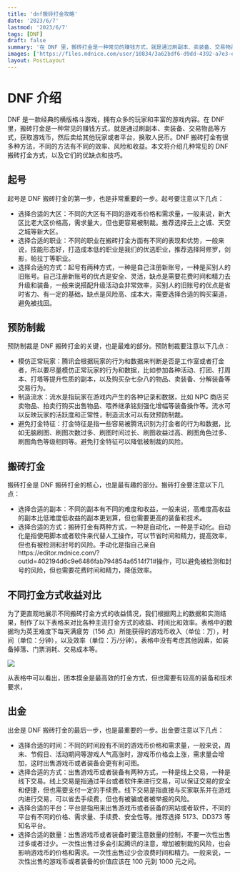 ```yaml
---
title: 'dnf搬砖打金攻略'
date: '2023/6/7'
lastmod: '2023/6/7'
tags: [DNF]
draft: false
summary: '在 DNF 里，搬砖打金是一种常见的赚钱方式，就是通过刷副本、卖装备、交易物品等方式，获取游戏币，然后卖给其他玩家或者平台，换取人民币。DNF 搬砖打金有很多种方法，不同的方法有不同的效率、风险和收益。'
images: ['https://files.mdnice.com/user/10834/3a62bdf6-d9dd-4392-a7e3-ed34c9a02ddf.png']
layout: PostLayout
---
```


# DNF 介绍

DNF 是一款经典的横版格斗游戏，拥有众多的玩家和丰富的游戏内容。在 DNF 里，搬砖打金是一种常见的赚钱方式，就是通过刷副本、卖装备、交易物品等方式，获取游戏币，然后卖给其他玩家或者平台，换取人民币。DNF 搬砖打金有很多种方法，不同的方法有不同的效率、风险和收益。本文将介绍几种常见的 DNF 搬砖打金方式，以及它们的优缺点和技巧。

## 起号

起号是 DNF 搬砖打金的第一步，也是非常重要的一步。起号要注意以下几点：

- 选择合适的大区：不同的大区有不同的游戏币价格和需求量，一般来说，新大区比老大区价格高，需求量大，但也更容易被制裁。推荐选择云上之城、天空之城等新大区。
- 选择合适的职业：不同的职业在搬砖打金方面有不同的表现和优势，一般来说，技能形态好，打造成本低的职业是我们的优选职业，推荐选择阿修罗，剑影，帕拉丁等职业。
- 选择合适的方式：起号有两种方式，一种是自己注册新账号，一种是买别人的旧账号。自己注册新账号的优点是安全、灵活，缺点是需要花费时间和精力去升级和装备，一般来说搭配升级活动会非常效率，买别人的旧账号的优点是省时省力、有一定的基础，缺点是风险高、成本大，需要选择合适的购买渠道，避免被找回。

<!-- ## 安全模式身份验证 -->

## 预防制裁

预防制裁是 DNF 搬砖打金的关键，也是最难的部分。预防制裁要注意以下几点：

- 模仿正常玩家：腾讯会根据玩家的行为和数据来判断是否是工作室或者打金者，所以要尽量模仿正常玩家的行为和数据，比如参加各种活动、打团、打周本、打塔等提升性质的副本，以及购买杂七杂八的物品、卖装备、分解装备等交易行为。
- 制造流水：流水是指玩家在游戏内产生的各种记录和数据，比如 NPC 商店买卖物品、拍卖行购买出售物品、喂养继承铭刻强化增幅等装备操作等。流水可以反映玩家的活跃度和正常性，制造流水可以有效预防制裁。
- 避免打金特征：打金特征是指一些容易被腾讯识别为打金者的行为和数据，比如无脑刷图、刷图次数过多、刷图时间过长、刷图收益过高、刷图角色过多、刷图角色等级相同等。避免打金特征可以降低被制裁的风险。

## 搬砖打金

搬砖打金是 DNF 搬砖打金的核心，也是最有趣的部分。搬砖打金要注意以下几点：

- 选择合适的副本：不同的副本有不同的难度和收益，一般来说，高难度高收益的副本比低难度低收益的副本更划算，但也需要更高的装备和技术。
- 选择合适的方式：搬砖打金有两种方式，一种是自动化，一种是手动化。自动化是指使用脚本或者软件来代替人工操作，可以节省时间和精力，提高效率，但也有被检测和封号的风险。手动化是指自己亲自https://editor.mdnice.com/?outId=402194d6c9e6486fab794854a6514f71#操作，可以避免被检测和封号的风险，但也需要花费时间和精力，降低效率。

## 不同打金方式收益对比

为了更直观地展示不同搬砖打金方式的收益情况，我们根据网上的数据和实测结果，制作了以下表格来对比各种主流打金方式的收益、时间比和效率。表格中的数据均为英王难度下每天满疲劳（156 点）所能获得的游戏币收入（单位：万），时间（单位：分钟），以及效率（单位：万/分钟）。表格中没有考虑其他因素，如装备掉落、门票消耗、交易成本等。

![](https://files.mdnice.com/user/10834/3a62bdf6-d9dd-4392-a7e3-ed34c9a02ddf.png)

从表格中可以看出，团本摸金是最高效的打金方式，但也需要有较高的装备和技术要求，

## 出金

出金是 DNF 搬砖打金的最后一步，也是最重要的一步。出金要注意以下几点：

- 选择合适的时间：不同的时间段有不同的游戏币价格和需求量，一般来说，周末、节假日、活动期间等游戏人气高涨时，游戏币价格会上涨，需求量会增加，这时出售游戏币或者装备会更有利可图。
- 选择合适的方式：出售游戏币或者装备有两种方式，一种是线上交易，一种是线下交易。线上交易是指通过平台或者软件来进行交易，可以保证交易的安全和便捷，但也需要支付一定的手续费。线下交易是指直接与买家联系并在游戏内进行交易，可以省去手续费，但也有被骗或者被举报的风险。
- 选择合适的平台：平台是指用来出售游戏币或者装备的网站或者软件，不同的平台有不同的价格、需求量、手续费、安全性等。推荐选择 5173、DD373 等知名平台。
- 选择合适的数量：出售游戏币或者装备时要注意数量的控制，不要一次性出售过多或者过少。一次性出售过多会引起腾讯的注意，增加被制裁的风险，也会影响游戏币的价格和需求。一次性出售过少会浪费时间和精力。一般来说，一次性出售的游戏币或者装备的价值应该在 100 元到 1000 元之间。
